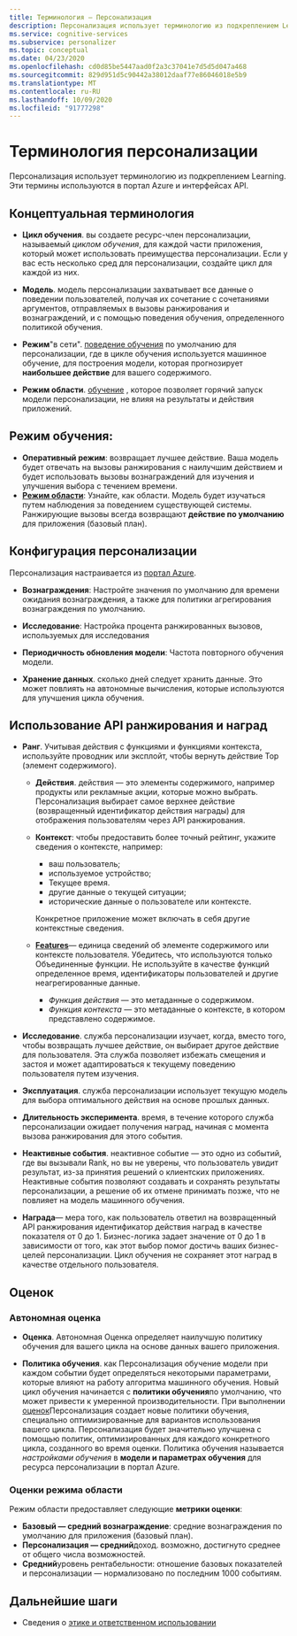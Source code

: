 ```yaml
---
title: Терминология — Персонализация
description: Персонализация использует терминологию из подкреплением Learning. Эти термины используются в портал Azure и интерфейсах API.
ms.service: cognitive-services
ms.subservice: personalizer
ms.topic: conceptual
ms.date: 04/23/2020
ms.openlocfilehash: cd0d85be5447aad0f2a3c37041e7d5d5d047a468
ms.sourcegitcommit: 829d951d5c90442a38012daaf77e86046018e5b9
ms.translationtype: MT
ms.contentlocale: ru-RU
ms.lasthandoff: 10/09/2020
ms.locfileid: "91777298"
---
```

# <a name="personalizer-terminology"></a>Терминология персонализации

Персонализация использует терминологию из подкреплением Learning. Эти термины используются в портал Azure и интерфейсах API.

## <a name="conceptual-terminology"></a>Концептуальная терминология

* **Цикл обучения**. вы создаете ресурс-член персонализации, называемый _циклом обучения_, для каждой части приложения, который может использовать преимущества персонализации. Если у вас есть несколько сред для персонализации, создайте цикл для каждой из них.

* **Модель**. модель персонализации захватывает все данные о поведении пользователей, получая их сочетание с сочетаниями аргументов, отправляемых в вызовы ранжирования и вознаграждений, и с помощью поведения обучения, определенного политикой обучения.

* **Режим**"в сети". [поведение обучения](#learning-behavior) по умолчанию для персонализации, где в цикле обучения используется машинное обучение, для построения модели, которая прогнозирует **наибольшее действие** для вашего содержимого.

* **Режим области**. [обучение](#learning-behavior) , которое позволяет горячий запуск модели персонализации, не влияя на результаты и действия приложений.

## <a name="learning-behavior"></a>Режим обучения:

* **Оперативный режим**: возвращает лучшее действие. Ваша модель будет отвечать на вызовы ранжирования с наилучшим действием и будет использовать вызовы вознаграждений для изучения и улучшения выбора с течением времени.
* **[Режим области](concept-apprentice-mode.md)**: Узнайте, как области. Модель будет изучаться путем наблюдения за поведением существующей системы. Ранжирующие вызовы всегда возвращают **действие по умолчанию** для приложения (базовый план).

## <a name="personalizer-configuration"></a>Конфигурация персонализации

Персонализация настраивается из [портал Azure](https://portal.azure.com).

* **Вознаграждения**: Настройте значения по умолчанию для времени ожидания вознаграждения, а также для политики агрегирования вознаграждения по умолчанию.

* **Исследование**: Настройка процента ранжированных вызовов, используемых для исследования

* **Периодичность обновления модели**: Частота повторного обучения модели.

* **Хранение данных**. сколько дней следует хранить данные. Это может повлиять на автономные вычисления, которые используются для улучшения цикла обучения.

## <a name="use-rank-and-reward-apis"></a>Использование API ранжирования и наград

* **Ранг**. Учитывая действия с функциями и функциями контекста, используйте проводник или эксплойт, чтобы вернуть действие Top (элемент содержимого).

    * **Действия**. действия — это элементы содержимого, например продукты или рекламные акции, которые можно выбрать. Персонализация выбирает самое верхнее действие (возвращенный идентификатор действия награды) для отображения пользователям через API ранжирования.

    * **Контекст**: чтобы предоставить более точный рейтинг, укажите сведения о контексте, например:
        * ваш пользователь;
        * используемое устройство;
        * Текущее время.
        * другие данные о текущей ситуации;
        * исторические данные о пользователе или контексте.

        Конкретное приложение может включать в себя другие контекстные сведения.

    * **[Features](concepts-features.md)**— единица сведений об элементе содержимого или контексте пользователя. Убедитесь, что используются только Объединенные функции. Не используйте в качестве функций определенное время, идентификаторы пользователей и другие неагрегированные данные.

        * _Функция действия_ — это метаданные о содержимом.
        * _Функция контекста_ — это метаданные о контексте, в котором представлено содержимое.

* **Исследование**. служба персонализации изучает, когда, вместо того, чтобы возвращать лучшее действие, он выбирает другое действие для пользователя. Эта служба позволяет избежать смещения и застоя и может адаптироваться к текущему поведению пользователя путем изучения.

* **Эксплуатация**. служба персонализации использует текущую модель для выбора оптимального действия на основе прошлых данных.

* **Длительность эксперимента**. время, в течение которого служба персонализации ожидает получения наград, начиная с момента вызова ранжирования для этого события.

* **Неактивные события**. неактивное событие — это одно из событий, где вы вызывали Rank, но вы не уверены, что пользователь увидит результат, из-за принятия решений о клиентских приложениях. Неактивные события позволяют создавать и сохранять результаты персонализации, а решение об их отмене принимать позже, что не повлияет на модель машинного обучения.


* **Награда**— мера того, как пользователь ответил на возвращенный API ранжирования идентификатор действия наград в качестве показателя от 0 до 1. Бизнес-логика задает значение от 0 до 1 в ​​зависимости от того, как этот выбор помог достичь ваших бизнес-целей персонализации. Цикл обучения не сохраняет этот наград в качестве отдельного пользователя.

## <a name="evaluations"></a>Оценок

### <a name="offline-evaluations"></a>Автономная оценка

* **Оценка**. Автономная Оценка определяет наилучшую политику обучения для вашего цикла на основе данных вашего приложения.

* **Политика обучения**. как Персонализация обучение модели при каждом событии будет определяться некоторыми параметрами, которые влияют на работу алгоритма машинного обучения. Новый цикл обучения начинается с **политики обучения**по умолчанию, что может привести к умеренной производительности. При выполнении [оценок](concepts-offline-evaluation.md)Персонализация создает новые политики обучения, специально оптимизированные для вариантов использования вашего цикла. Персонализация будет значительно улучшена с помощью политик, оптимизированных для каждого конкретного цикла, созданного во время оценки. Политика обучения называется _настройками обучения_ в **модели и параметрах обучения** для ресурса персонализации в портал Azure.

### <a name="apprentice-mode-evaluations"></a>Оценки режима области

Режим области предоставляет следующие **метрики оценки**:
* **Базовый — средний вознаграждение**: средние вознаграждения по умолчанию для приложения (базовый план).
* **Персонализация — средний**доход. возможно, достигнуто среднее от общего числа возможностей.
* **Средний**уровень рентабельности: отношение базовых показателей и персонализации — нормализовано по последним 1000 событиям.

## <a name="next-steps"></a>Дальнейшие шаги

* Сведения о [этике и ответственном использовании](ethics-responsible-use.md)